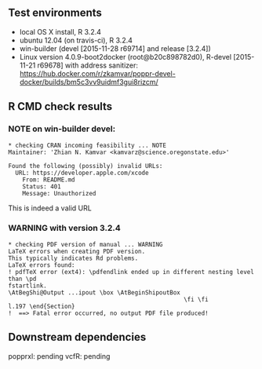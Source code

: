 ## Test environments
* local OS X install, R 3.2.4
* ubuntu 12.04 (on travis-ci), R 3.2.4
* win-builder (devel [2015-11-28 r69714] and release [3.2.4])
* Linux version 4.0.9-boot2docker (root@b20c898782d0), 
  R-devel [2015-11-21 r69678] with address sanitizer: 
  https://hub.docker.com/r/zkamvar/poppr-devel-docker/builds/bm5c3vv9uidmf3gui8rizcm/

## R CMD check results

### NOTE on win-builder devel:

```
* checking CRAN incoming feasibility ... NOTE
Maintainer: 'Zhian N. Kamvar <kamvarz@science.oregonstate.edu>'

Found the following (possibly) invalid URLs:
  URL: https://developer.apple.com/xcode
    From: README.md
    Status: 401
    Message: Unauthorized
```

This is indeed a valid URL


### WARNING with version 3.2.4

```
* checking PDF version of manual ... WARNING
LaTeX errors when creating PDF version.
This typically indicates Rd problems.
LaTeX errors found:
! pdfTeX error (ext4): \pdfendlink ended up in different nesting level than \pd
fstartlink.
\AtBegShi@Output ...ipout \box \AtBeginShipoutBox 
                                                  \fi \fi 
l.197 \end{Section}
!  ==> Fatal error occurred, no output PDF file produced!
```


## Downstream dependencies
popprxl: pending
vcfR: pending